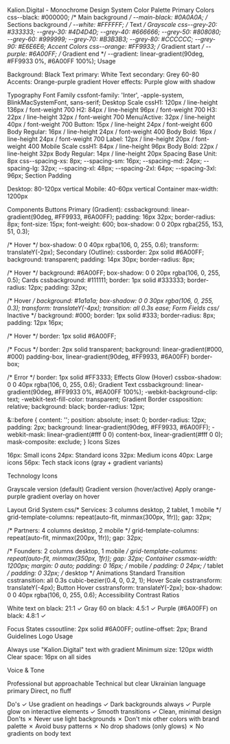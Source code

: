 Kalion.Digital - Monochrome Design System
Color Palette
Primary Colors
css--black: #000000;           /* Main background */
--main-black: #0A0A0A;      /* Sections background */
--white: #FFFFFF;           /* Text */
Grayscale
css--grey-20: #333333;
--grey-30: #4D4D4D;
--grey-40: #666666;
--grey-50: #808080;
--grey-60: #999999;
--grey-70: #B3B3B3;
--grey-80: #CCCCCC;
--grey-90: #E6E6E6;
Accent Colors
css--orange: #FF9933;          /* Gradient start */
--purple: #6A00FF;          /* Gradient end */
--gradient: linear-gradient(90deg, #FF9933 0%, #6A00FF 100%);
Usage

Background: Black
Text primary: White
Text secondary: Grey 60-80
Accents: Orange-purple gradient
Hover effects: Purple glow with shadow

Typography
Font Family
cssfont-family: 'Inter', -apple-system, BlinkMacSystemFont, sans-serif;
Desktop Scale
cssH1: 120px / line-height 136px / font-weight 700
H2: 84px / line-height 96px / font-weight 700
H3: 22px / line-height 32px / font-weight 700
Menu/Active: 32px / line-height 40px / font-weight 700
Button: 15px / line-height 24px / font-weight 600
Body Regular: 16px / line-height 24px / font-weight 400
Body Bold: 16px / line-height 24px / font-weight 700
Label: 12px / line-height 20px / font-weight 400
Mobile Scale
cssH1: 84px / line-height 96px
Body Bold: 22px / line-height 32px
Body Regular: 14px / line-height 20px
Spacing
Base Unit: 8px
css--spacing-xs: 8px;
--spacing-sm: 16px;
--spacing-md: 24px;
--spacing-lg: 32px;
--spacing-xl: 48px;
--spacing-2xl: 64px;
--spacing-3xl: 96px;
Section Padding

Desktop: 80-120px vertical
Mobile: 40-60px vertical
Container max-width: 1200px

Components
Buttons
Primary (Gradient):
cssbackground: linear-gradient(90deg, #FF9933, #6A00FF);
padding: 16px 32px;
border-radius: 8px;
font-size: 15px;
font-weight: 600;
box-shadow: 0 0 20px rgba(255, 153, 51, 0.3);

/* Hover */
box-shadow: 0 0 40px rgba(106, 0, 255, 0.6);
transform: translateY(-2px);
Secondary (Outline):
cssborder: 2px solid #6A00FF;
background: transparent;
padding: 14px 30px;
border-radius: 8px;

/* Hover */
background: #6A00FF;
box-shadow: 0 0 20px rgba(106, 0, 255, 0.5);
Cards
cssbackground: #111111;
border: 1px solid #333333;
border-radius: 12px;
padding: 32px;

/* Hover */
background: #1a1a1a;
box-shadow: 0 0 30px rgba(106, 0, 255, 0.3);
transform: translateY(-4px);
transition: all 0.3s ease;
Form Fields
css/* Inactive */
background: #000;
border: 1px solid #333;
border-radius: 8px;
padding: 12px 16px;

/* Hover */
border: 1px solid #6A00FF;

/* Focus */
border: 2px solid transparent;
background: linear-gradient(#000, #000) padding-box,
            linear-gradient(90deg, #FF9933, #6A00FF) border-box;

/* Error */
border: 1px solid #FF3333;
Effects
Glow (Hover)
cssbox-shadow: 0 0 40px rgba(106, 0, 255, 0.6);
Gradient Text
cssbackground: linear-gradient(90deg, #FF9933 0%, #6A00FF 100%);
-webkit-background-clip: text;
-webkit-text-fill-color: transparent;
Gradient Border
cssposition: relative;
background: black;
border-radius: 12px;

&::before {
  content: '';
  position: absolute;
  inset: 0;
  border-radius: 12px;
  padding: 2px;
  background: linear-gradient(90deg, #FF9933, #6A00FF);
  -webkit-mask: linear-gradient(#fff 0 0) content-box, 
                linear-gradient(#fff 0 0);
  mask-composite: exclude;
}
Icons
Sizes

16px: Small icons
24px: Standard icons
32px: Medium icons
40px: Large icons
56px: Tech stack icons (gray + gradient variants)

Technology Icons

Grayscale version (default)
Gradient version (hover/active)
Apply orange-purple gradient overlay on hover

Layout
Grid System
css/* Services: 3 columns desktop, 2 tablet, 1 mobile */
grid-template-columns: repeat(auto-fit, minmax(300px, 1fr));
gap: 32px;

/* Partners: 4 columns desktop, 2 mobile */
grid-template-columns: repeat(auto-fit, minmax(200px, 1fr));
gap: 32px;

/* Founders: 2 columns desktop, 1 mobile */
grid-template-columns: repeat(auto-fit, minmax(350px, 1fr));
gap: 32px;
Container
cssmax-width: 1200px;
margin: 0 auto;
padding: 0 16px; /* mobile */
padding: 0 24px; /* tablet */
padding: 0 32px; /* desktop */
Animations
Standard Transition
csstransition: all 0.3s cubic-bezier(0.4, 0, 0.2, 1);
Hover Scale
csstransform: translateY(-4px);
Button Hover
csstransform: translateY(-2px);
box-shadow: 0 0 40px rgba(106, 0, 255, 0.6);
Accessibility
Contrast Ratios

White text on black: 21:1 ✓
Gray 60 on black: 4.5:1 ✓
Purple (#6A00FF) on black: 4.8:1 ✓

Focus States
cssoutline: 2px solid #6A00FF;
outline-offset: 2px;
Brand Guidelines
Logo Usage

Always use "Kalion.Digital" text with gradient
Minimum size: 120px width
Clear space: 16px on all sides

Voice & Tone

Professional but approachable
Technical but clear
Ukrainian language primary
Direct, no fluff

Do's
✓ Use gradient on headings
✓ Dark backgrounds always
✓ Purple glow on interactive elements
✓ Smooth transitions
✓ Clean, minimal design
Don'ts
✗ Never use light backgrounds
✗ Don't mix other colors with brand palette
✗ Avoid busy patterns
✗ No drop shadows (only glows)
✗ No gradients on body text